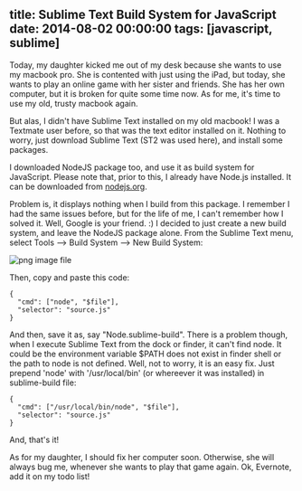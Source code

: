 title: Sublime Text Build System for JavaScript
date: 2014-08-02 00:00:00
tags: [javascript, sublime]
---

Today, my daughter kicked me out of my desk because she wants to use my macbook pro. She is contented with just using the iPad, but today, she wants to play an online game with her sister and friends. She has her own computer, but it is broken for quite some time now. As for me, it's time to use my old, trusty macbook again.

But alas, I didn't have Sublime Text installed on my old macbook! I was a Textmate user before, so that was the text editor installed on it. Nothing to worry, just download Sublime Text (ST2 was used here), and install some packages.

I downloaded NodeJS package too, and use it as build system for JavaScript. Please note that, prior to this, I already have Node.js installed. It can be downloaded from [nodejs.org](http://nodejs.org/). 

Problem is, it displays nothing when I build from this package. I remember I had the same issues before, but for the life of me, I can't remember how I solved it. Well, Google is your friend. :) I decided to just create a new build system, and leave the NodeJS package alone. From the Sublime Text menu, select Tools --> Build System --> New Build System:

![png image file](/images/st-new-build-system.png)

Then, copy and paste this code:
```
{
  "cmd": ["node", "$file"],
  "selector": "source.js"
}
```

And then, save it as, say "Node.sublime-build". There is a problem though, when I execute Sublime Text from the dock or finder, it can't find node. It could be the environment variable $PATH does not exist in finder shell or the path to node is not defined. Well, not to worry, it is an easy fix. Just prepend 'node' with '/usr/local/bin' (or whereever it was installed) in sublime-build file:

```
{
  "cmd": ["/usr/local/bin/node", "$file"],
  "selector": "source.js"
}
````

And, that's it!

As for my daughter, I should fix her computer soon. Otherwise, she will always bug me, whenever she wants to play that game again. Ok, Evernote, add it on my todo list!
